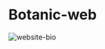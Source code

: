 # Botanic-web
![website-bio](https://user-images.githubusercontent.com/93913165/153049920-d431abf7-18a0-43c5-9d6c-a0d234dba49b.jpg)
